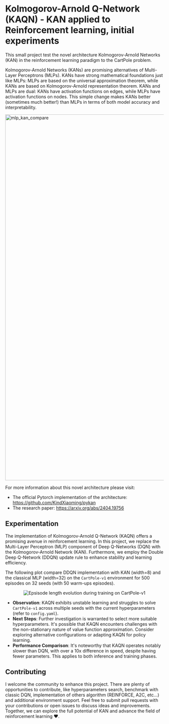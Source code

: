 # Kolmogorov-Arnold Q-Network (KAQN) - KAN applied to Reinforcement learning, initial experiments

This small project test the novel architecture Kolmogorov-Arnold Networks (KAN) in the reinforcement learning paradigm to the CartPole problem. 

Kolmogorov-Arnold Networks (KANs) are promising alternatives of Multi-Layer Perceptrons (MLPs). KANs have strong mathematical foundations just like MLPs: MLPs are based on the universal approximation theorem, while KANs are based on Kolmogorov-Arnold representation theorem. KANs and MLPs are dual: KANs have activation functions on edges, while MLPs have activation functions on nodes. This simple change makes KANs better (sometimes much better!) than MLPs in terms of both model accuracy and interpretability.

<img width="1163" alt="mlp_kan_compare" src="https://github.com/KindXiaoming/pykan/assets/23551623/695adc2d-0d0b-4e4b-bcff-db2c8070f841">

For more information about this novel architecture please visit:
- The official Pytorch implementation of the architecture: https://github.com/KindXiaoming/pykan
- The research paper: https://arxiv.org/abs/2404.19756

## Experimentation

The implementation of Kolmogorov-Arnold Q-Network (KAQN) offers a promising avenue in reinforcement learning. In this project, we replace the Multi-Layer Perceptron (MLP) component of Deep Q-Networks (DQN) with the Kolmogorov-Arnold Network (KAN). Furthermore, we employ the Double Deep Q-Network (DDQN) update rule to enhance stability and learning efficiency.

The following plot compare DDQN implementation with KAN (width=8) and the classical MLP (width=32) on the `CartPole-v1` environment for 500 episodes on 32 seeds (with 50 warm-ups episodes).

<center>
<img alt="Epsisode length evolution during training on CartPole-v1" src="https://raw.githubusercontent.com/riiswa/kanrl/main/cartpole_results.png">
</center>

- **Observation**: KAQN exhibits unstable learning and struggles to solve `CartPole-v1` across multiple seeds with the current hyperparameters (refer to `config.yaml`).
- **Next Steps**: Further investigation is warranted to select more suitable hyperparameters. It's possible that KAQN encounters challenges with the non-stationary nature of value function approximation. Consider exploring alternative configurations or adapting KAQN for policy learning.
- **Performance Comparison**: It's noteworthy that KAQN operates notably slower than DQN, with over a 10x difference in speed, despite having fewer parameters. This applies to both inference and training phases.

## Contributing

I welcome the community to enhance this project. There are plenty of opportunities to contribute, like hyperparameters search, benchmark with classic DQN, implementation of others algorithm (REINFORCE, A2C, etc...) and additional environment support.
Feel free to submit pull requests with your contributions or open issues to discuss ideas and improvements. Together, we can explore the full potential of KAN and advance the field of reinforcement learning ❤️.

